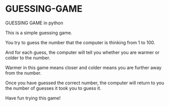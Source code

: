 # GUESSING-GAME
GUESSING GAME in python

This is a simple guessing game.

You try to guess the number that the computer is thinking from 1 to 100.

And for each guess, the computer will tell you whether you are warmer or colder to the number.

Warmer in this game means closer and colder means you are further away from the number.

Once you have guessed the correct number, the computer will return to you the number of guesses it took you to guess it.

Have fun trying this game!

